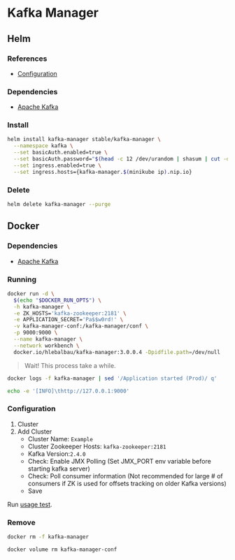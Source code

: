 # Kafka Manager

## Helm

### References

- [Configuration](https://github.com/helm/charts/tree/master/stable/kafka-manager#configuration)

### Dependencies

- [Apache Kafka](/apache_kafka.md#helm)

### Install

```sh
helm install kafka-manager stable/kafka-manager \
  --namespace kafka \
  --set basicAuth.enabled=true \
  --set basicAuth.password="$(head -c 12 /dev/urandom | shasum | cut -d ' ' -f 1)" \
  --set ingress.enabled=true \
  --set ingress.hosts={kafka-manager.$(minikube ip).nip.io}
```

### Delete

```sh
helm delete kafka-manager --purge
```

## Docker

### Dependencies

- [Apache Kafka](/apache_kafka.md#docker)

### Running

```sh
docker run -d \
  $(echo "$DOCKER_RUN_OPTS") \
  -h kafka-manager \
  -e ZK_HOSTS='kafka-zookeeper:2181' \
  -e APPLICATION_SECRET='Pa$$w0rd!' \
  -v kafka-manager-conf:/kafka-manager/conf \
  -p 9000:9000 \
  --name kafka-manager \
  --network workbench \
  docker.io/hlebalbau/kafka-manager:3.0.0.4 -Dpidfile.path=/dev/null
```

> Wait! This process take a while.

```sh
docker logs -f kafka-manager | sed '/Application started (Prod)/ q'
```

```sh
echo -e '[INFO]\thttp://127.0.0.1:9000'
```

### Configuration

1. Cluster
2. Add Cluster
   - Cluster Name: `Example`
   - Cluster Zookeeper Hosts: `kafka-zookeeper:2181`
   - Kafka Version:`2.4.0`
   - Check: Enable JMX Polling (Set JMX_PORT env variable before starting kafka server)
   - Check: Poll consumer information (Not recommended for large # of consumers if ZK is used for offsets tracking on older Kafka versions)
   - Save

Run [usage test](/kafkacat.md#usage).

### Remove

```sh
docker rm -f kafka-manager

docker volume rm kafka-manager-conf
```
